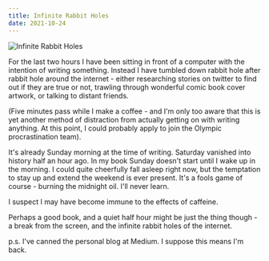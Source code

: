 ```yaml
---
title: Infinite Rabbit Holes
date: 2021-10-24
---
```


![Infinite Rabbit Holes](https://source.unsplash.com/vP3pnOoCiYE/1600x900)

For the last two hours I have been sitting in front of a computer with the intention of writing something. Instead I have tumbled down rabbit hole after rabbit hole around the internet - either researching stories on twitter to find out if they are true or not, trawling through wonderful comic book cover artwork, or talking to distant friends.

(Five minutes pass while I make a coffee - and I'm only too aware that this is yet another method of distraction from actually getting on with writing anything. At this point, I could probably apply to join the Olympic procrastination team).

It's already Sunday morning at the time of writing. Saturday vanished into history half an hour ago. In my book Sunday doesn't start until I wake up in the morning. I could quite cheerfully fall asleep right now, but the temptation to stay up and extend the weekend is ever present. It's a fools game of course - burning the midnight oil. I'll never learn.

I suspect I may have become immune to the effects of caffeine.

Perhaps a good book, and a quiet half hour might be just the thing though - a break from the screen, and the infinite rabbit holes of the internet.

p.s. I've canned the personal blog at Medium. I suppose this means I'm back.